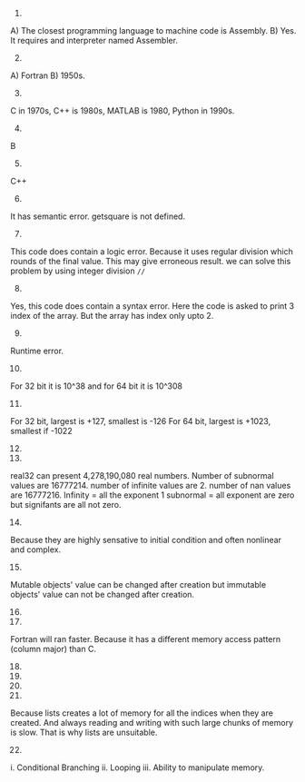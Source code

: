 1.
A) The closest programming language to machine code is Assembly.
B) Yes. It requires and interpreter named Assembler.

2. 
A) Fortran
B) 1950s.

3.
C in 1970s, C++ is 1980s, MATLAB is 1980, Python in 1990s.

4.
B

5. 
C++

6.
It has semantic error. getsquare is not defined.

7. 
This code does contain a logic error. Because it uses regular division which rounds of the final value. This may give erroneous result. we can solve this problem by using integer division `//`

8.
Yes, this code does contain a syntax error. Here the code is asked to print 3 index of the array. But the array has index only upto 2. 

9. 
Runtime error.

10.
For 32 bit it is 10^38 and for 64 bit it is 10^308

11.
For 32 bit, largest is +127, smallest is -126
For 64 bit, largest is +1023, smallest if -1022

12.


13.
real32 can present 4,278,190,080 real numbers.
Number of subnormal values are 16777214. 
number of infinite values are 2.
number of nan values are 16777216.
Infinity = all the exponent 1
subnormal = all exponent are zero but signifants are all not zero.

14.
Because they are highly sensative to initial condition and often nonlinear and complex.

15.
Mutable objects' value can be changed after creation but immutable objects' value can not be changed after creation.

16.

17.
Fortran will ran faster. Because it has a different memory access pattern (column major) than C.

18.

19.

20.

21. 
Because lists creates a lot of memory for all the indices when they are created. And always reading and writing with such large chunks of memory is slow. That is why lists are unsuitable.

22.
i. Conditional Branching
ii. Looping
iii. Ability to manipulate memory.


